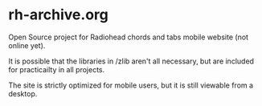 # rh-archive.org
Open Source project for Radiohead chords and tabs mobile website (not online yet).

It is possible that the libraries in /zlib aren't all necessary, but are included for practicailty in all projects.

The site is strictly optimized for mobile users, but it is still viewable from a desktop.
